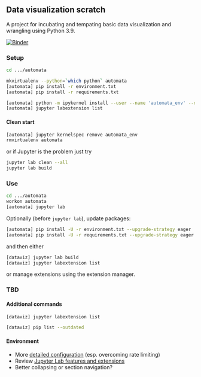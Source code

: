 ## Data visualization scratch

A project for incubating and tempating basic data visualization and wrangling using Python 3.9.

[![Binder](https://mybinder.org/badge_logo.svg)](https://mybinder.org/v2/gh/orome/automata-py.git/HEAD)

### Setup

```bash
cd .../automata
```

```bash
mkvirtualenv --python=`which python` automata
[automata] pip install -r environment.txt
[automata] pip install -r requirements.txt
```

```bash
[automata] python -m ipykernel install --user --name 'automata_env' --display-name 'automata (Python 3, venv)'
[automata] jupyter labextension list
```

#### Clean start

```bash
[automata] jupyter kernelspec remove automata_env
rmvirtualenv automata
```

or if Jupyter is the problem just try

```bash
jupyter lab clean --all
jupyter lab build
```

### Use

```bash
cd .../automata
workon automata
[automata] jupyter lab
```

Optionally (before `jupyter lab`), update packages:

```bash
[automata] pip install -U -r environment.txt --upgrade-strategy eager
[automata] pip install -U -r requirements.txt --upgrade-strategy eager
```

and then either

```bash
[dataviz] jupyter lab build
[dataviz] jupyter labextension list
```
or manage extensions using the extension manager.


### TBD

#### Additional commands

```bash
[dataviz] jupyter labextension list
```

```bash
[dataviz] pip list --outdated
```

#### Environment

- More [detailed configuration](http://holoviews.org/user_guide/Installing_and_Configuring.html) (esp. overcoming rate limiting)
- Review [Jupyter Lab features and extensions](https://towardsdatascience.com/jupyter-lab-evolution-of-the-jupyter-notebook-5297cacde6b)
- Better collapsing or section navigation?

